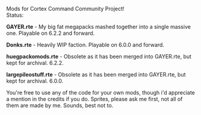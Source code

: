 Mods for Cortex Command Community Project!  
Status:

**GAYER.rte** - My big fat megapacks mashed together into a single massive one. Playable on 6.2.2 and forward.

**Donks.rte** - Heavily WIP faction. Playable on 6.0.0 and forward.

**huegpackomods.rte** - Obsolete as it has been merged into GAYER.rte, but kept for archival. 6.2.2.

**largepileostuff.rte** - Obsolete as it has been merged into GAYER.rte, but kept for archival. 6.0.0.

You're free to use any of the code for your own mods, though i'd appreciate a mention in the credits if you do. Sprites, please ask me first, not all of them are made by me. Sounds, best not to.
